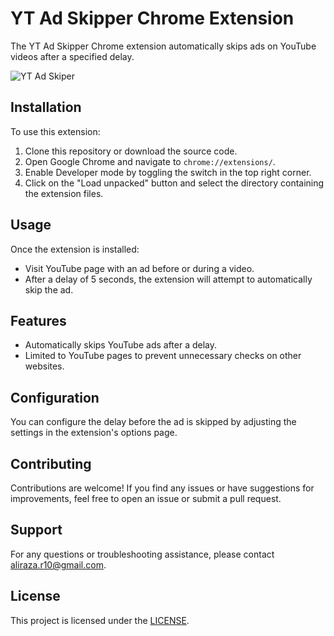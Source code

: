 # YT Ad Skipper Chrome Extension

The YT Ad Skipper Chrome extension automatically skips ads on YouTube videos after a specified delay.

![YT Ad Skiper](https://github.com/alirazar10/yt-ad-skipper/assets/33091144/fbb852b2-13e9-4e2b-aa66-c8af5affe0dc)

## Installation

To use this extension:

1. Clone this repository or download the source code.
2. Open Google Chrome and navigate to `chrome://extensions/`.
3. Enable Developer mode by toggling the switch in the top right corner.
4. Click on the "Load unpacked" button and select the directory containing the extension files.

## Usage

Once the extension is installed:

- Visit YouTube page with an ad before or during a video.
- After a delay of 5 seconds, the extension will attempt to automatically skip the ad.

## Features

- Automatically skips YouTube ads after a delay.
- Limited to YouTube pages to prevent unnecessary checks on other websites.

## Configuration

You can configure the delay before the ad is skipped by adjusting the settings in the extension's options page.

## Contributing

Contributions are welcome! If you find any issues or have suggestions for improvements, feel free to open an issue or submit a pull request.

## Support

For any questions or troubleshooting assistance, please contact [aliraza.r10@gmail.com](mailto:aliraza.r10@gmail.com).

## License

This project is licensed under the [LICENSE](LICENSE).

